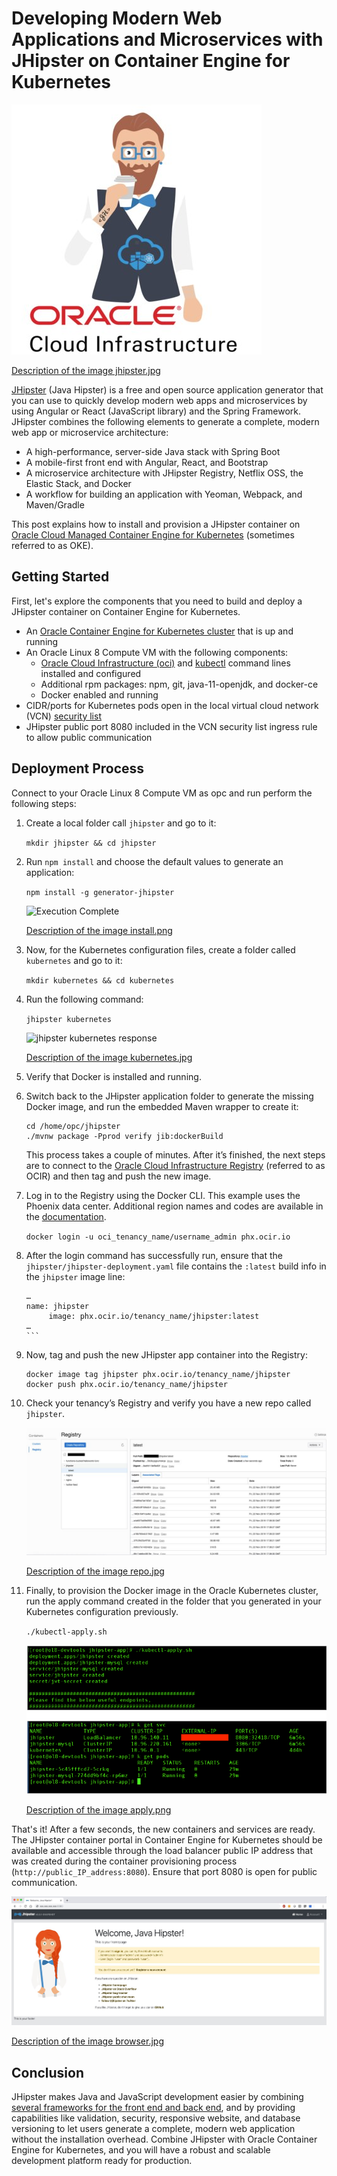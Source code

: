 # Developing Modern Web Applications and Microservices with JHipster on Container Engine for Kubernetes

![](images/jhipster.jpg "JHipster")

[Description of the image jhipster.jpg](files/jhipster.txt)

[JHipster](https://www.jhipster.tech/) (Java Hipster) is a free and open source application generator that you can use to quickly develop modern web apps and microservices by using Angular or React (JavaScript library) and the Spring Framework. JHipster combines the following elements to generate a complete, modern web app or microservice architecture:

* A high-performance, server-side Java stack with Spring Boot
* A mobile-first front end with Angular, React, and Bootstrap
* A microservice architecture with JHipster Registry, Netflix OSS, the Elastic Stack, and Docker
* A workflow for building an application with Yeoman, Webpack, and Maven/Gradle

This post explains how to install and provision a JHipster container on [Oracle Cloud Managed Container Engine for Kubernetes](https://docs.cloud.oracle.com/iaas/Content/ContEng/Concepts/contengoverview.htm) (sometimes referred to as OKE).

## Getting Started 
First, let's explore the components that you need to build and deploy a JHipster container on Container Engine for Kubernetes.

* An [Oracle Container Engine for Kubernetes cluster](https://docs.cloud.oracle.com/iaas/Content/ContEng/Tasks/contengcreatingclusterusingoke.htm) that is up and running
* An Oracle Linux 8 Compute VM with the following components:
  * [Oracle Cloud Infrastructure (oci)](https://docs.cloud.oracle.com/iaas/Content/API/SDKDocs/cliinstall.htm) and [kubectl](https://docs.cloud.oracle.com/iaas/Content/ContEng/Tasks/contengaccessingclusterkubectl.htm) command lines installed and configured 
  * Additional rpm packages: npm, git, java-11-openjdk, and docker-ce
  * Docker enabled and running
* CIDR/ports for Kubernetes pods open in the local virtual cloud network (VCN) [security list](https://docs.cloud.oracle.com/iaas/Content/Network/Concepts/securitylists.htm)
* JHipster public port 8080 included in the VCN security list ingress rule to allow public communication

## Deployment Process
Connect to your Oracle Linux 8 Compute VM as opc and run perform the following steps:

1. Create a local folder call `jhipster` and go to it:

   ```mkdir jhipster && cd jhipster```

2. Run `npm install` and choose the default values to generate an application:

   ```npm install -g generator-jhipster```
   
   ![](images/install.png "Execution Complete")
  
   [Description of the image install.png](files/install.txt)
   
3. Now, for the Kubernetes configuration files, create a folder called `kubernetes` and go to it:

   ```mkdir kubernetes && cd kubernetes```
   
4. Run the following command:

   ```jhipster kubernetes```
   
   ![](images/kubernetes.jpg "jhipster kubernetes response")
   
   [Description of the image kubernetes.jpg](files/kubernetes.txt)

5. Verify that Docker is installed and running.

6. Switch back to the JHipster application folder to generate the missing Docker image, and run the embedded Maven wrapper to create it:

   ```
   cd /home/opc/jhipster
   ./mvnw package -Pprod verify jib:dockerBuild
   ```

   This process takes a couple of minutes. After it’s finished, the next steps are to connect to the [Oracle Cloud Infrastructure Registry](https://docs.cloud.oracle.com/iaas/Content/Registry/Concepts/registryoverview.htm) (referred to as OCIR) and then tag and push the new image.

7. Log in to the Registry using the Docker CLI. This example uses the Phoenix data center. Additional region names and codes are available in the [documentation](https://docs.cloud.oracle.com/iaas/Content/Registry/Concepts/registryprerequisites.htm).

   ```docker login -u oci_tenancy_name/username_admin phx.ocir.io```
   
8. After the login command has successfully run, ensure that the `jhipster/jhipster-deployment.yaml` file contains the `:latest` build info in the `jhipster` image line:

   ````
   …
   name: jhipster
        image: phx.ocir.io/tenancy_name/jhipster:latest
   …
   ```
   
9. Now, tag and push the new JHipster app container into the Registry:

   ```
   docker image tag jhipster phx.ocir.io/tenancy_name/jhipster
   docker push phx.ocir.io/tenancy_name/jhipster
   ```

10. Check your tenancy’s Registry and verify you have a new repo called `jhipster`.

    ![](images/repo.jpg "New Repository")

    [Description of the image repo.jpg](files/repo.txt)
   
11. Finally, to provision the Docker image in the Oracle Kubernetes cluster, run the apply command created in the folder that you generated in your Kubernetes configuration previously.

    ```./kubectl-apply.sh```

    ![](images/apply.png "Apply Command")

    [Description of the image apply.png](files/apply.txt)  
 
That's it! After a few seconds, the new containers and services are ready. The JHipster container portal in Container Engine for Kubernetes should be available and accessible through the load balancer public IP address that was created during the container provisioning process (`http://public_IP_address:8080`). Ensure that port 8080 is open for public communication.
    
![](images/browser.jpg "JHipster Portal")

[Description of the image browser.jpg](files/browser.txt)  

## Conclusion

JHipster makes Java and JavaScript development easier by combining [several frameworks for the front end and back end](https://www.jhipster.tech/tech-stack/), and by providing capabilities like validation, security, responsive website, and database versioning to let users generate a complete, modern web application without the installation overhead. Combine JHipster with Oracle Container Engine for Kubernetes, and you will have a robust and scalable development platform ready for production.

